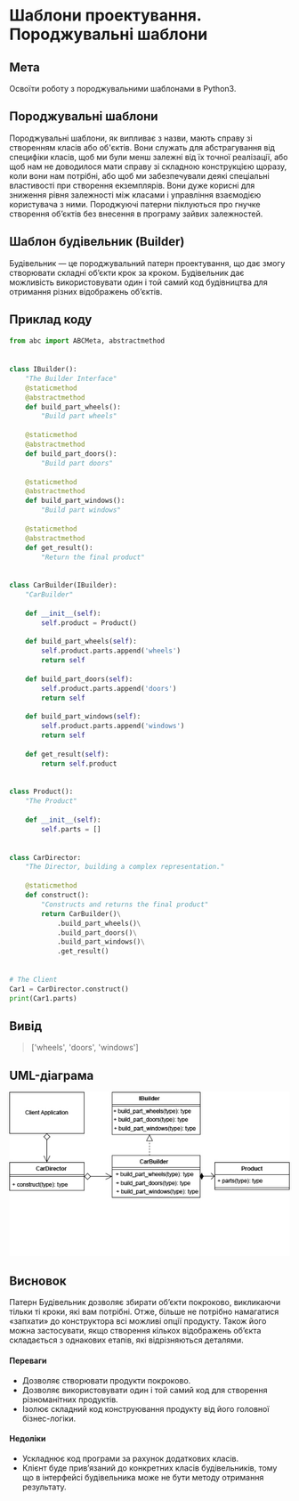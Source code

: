 
# Шаблони проектування. Породжувальні шаблони

## Мета

Освоїти роботу з породжувальними шаблонами в Python3.

## Породжувальні шаблони

 Породжувальні шаблони, як випливає з назви, мають справу зі створенням класів або об'єктів. Вони служать для абстрагування від специфіки класів, щоб ми були менш залежні від їх точної реалізації, або щоб нам не доводилося мати справу зі складною конструкцією щоразу, коли вони нам потрібні, або щоб ми забезпечували деякі спеціальні властивості при створення екземплярів. Вони дуже корисні для зниження рівня залежності між класами і управління взаємодією користувача з ними. Породжуючі патерни піклуються про гнучке створення об’єктів без внесення в програму зайвих залежностей.

## Шаблон будівельник (Builder)

Будівельник — це породжувальний патерн проектування, що дає змогу створювати складні об’єкти крок за кроком. Будівельник дає можливість використовувати один і той самий код будівництва для отримання різних відображень об’єктів.

## Приклад коду

```python
from abc import ABCMeta, abstractmethod


class IBuilder():
    "The Builder Interface"
    @staticmethod
    @abstractmethod
    def build_part_wheels():
        "Build part wheels"

    @staticmethod
    @abstractmethod
    def build_part_doors():
        "Build part doors"

    @staticmethod
    @abstractmethod
    def build_part_windows():
        "Build part windows"

    @staticmethod
    @abstractmethod
    def get_result():
        "Return the final product"


class CarBuilder(IBuilder):
    "CarBuilder"

    def __init__(self):
        self.product = Product()

    def build_part_wheels(self):
        self.product.parts.append('wheels')
        return self

    def build_part_doors(self):
        self.product.parts.append('doors')
        return self

    def build_part_windows(self):
        self.product.parts.append('windows')
        return self

    def get_result(self):
        return self.product


class Product():
    "The Product"

    def __init__(self):
        self.parts = []


class CarDirector:
    "The Director, building a complex representation."

    @staticmethod
    def construct():
        "Constructs and returns the final product"
        return CarBuilder()\
            .build_part_wheels()\
            .build_part_doors()\
            .build_part_windows()\
            .get_result()


# The Client
Car1 = CarDirector.construct()
print(Car1.parts)

```

## Вивід
>['wheels', 'doors', 'windows']

## UML-діаграма 

![builder_diagram](../images/builder_example.jpg)

## Висновок

Патерн Будівельник дозволяє збирати об’єкти покроково, викликаючи тільки ті кроки, які вам потрібні. Отже, більше не потрібно намагатися «запхати» до конструктора всі можливі опції продукту. Також його можна застосувати, якщо створення кількох відображень об’єкта складається з однакових етапів, які відрізняються деталями.
#### Переваги
* Дозволяє створювати продукти покроково.
* Дозволяє використовувати один і той самий код для створення різноманітних продуктів.
* Ізолює складний код конструювання продукту від його головної бізнес-логіки.
#### Недоліки
* Ускладнює код програми за рахунок додаткових класів.
* Клієнт буде прив’язаний до конкретних класів будівельників, тому що в інтерфейсі будівельника може не бути методу отримання результату.
